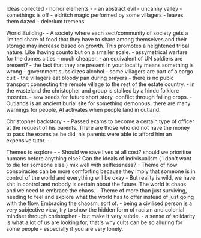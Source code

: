 Ideas collected -
	horror elements -
		- an abstract evil
		- uncanny valley - somethings is off
		- eldritch magic performed by some villagers - leaves them dazed - delerium tremens

World Building-
	- A society where each sect/community of society gets a limited share of food that they have to share among themselves and their storage may increase based on growth. This promotes a heightened tribal nature. Like lhaving counto but on a smaller scale.
	- assymetrical warfare for the domes cities - much cheaper.
	- an equivalent of UN soldiers are present? - the fact that they are present in your locality means something is wrong
	- government subsidizes alcohol
	- some villagers are part of a cargo cult
	- the villagers eat bloody pan during prayers
	- there is no publc transport connecting the remote village to the rest of the estate country.
	- in the wasteland the christopher and group is stalked by a hindu folklore mosnter.
	- sow seeds for future short story, conflict through failing crops.
	- Outlands is an ancient burial site for something demonous, there are many warnings for people, AI activates when people land in outland.
	
Christopher backstory -
	- Passed exams to become a certain type of officer at the request of his parents. There are those who did not have the money to pass the exams as he did, his parents were able to afford him an expensive tutor.
	- 

Themes to explore -
	- Should we save lives at all cost? should we prioritise humans before anything else? Can the ideals of indivisualism ( i don't want to die for someone else ) mix well with selflessness?
	- Theme of how conspiracies can be more comforting because they imply that someone is in control of the world and everything will be okay - But reality is wild, we have shit in control and nobody is certain about the future. The world is chaos and we need to embrace the chaos.
	- Theme of more than just surviving, needing to feel and explore what the world has to offer instead of just going with the flow. Embracing the chaosm, sort of.
	- being a civilised person is a very subjective view, try to show the hidden form of racism and colonial mindset through christopher - but make it very subtle.
	- a sense of solidarity is what a lot of us are looking for, that's why cults can be so alluring for some people - especially if you are very lonely.